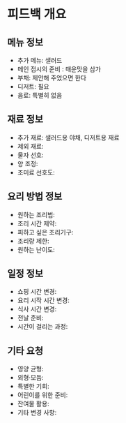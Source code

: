 # 피드백 개요

## 메뉴 정보
- 추가 메뉴: 샐러드
- 메인 접시의 준비 : 매운맛을 삼가
- 부채: 제안해 주었으면 한다
- 디저트: 필요
- 음료: 특별히 없음

## 재료 정보
- 추가 재료: 샐러드용 야채, 디저트용 재료
- 제외 재료:
- 물자 선호:
- 양 조정:
- 조미료 선호도:

## 요리 방법 정보
- 원하는 조리법:
- 조리 시간 제약:
- 피하고 싶은 조리기구:
- 조리량 제한:
- 원하는 난이도:

## 일정 정보
- 쇼핑 시간 변경:
- 요리 시작 시간 변경:
- 식사 시간 변경:
- 전날 준비:
- 시간이 걸리는 과정:

## 기타 요청
- 영양 균형:
- 외형·모듬:
- 특별한 기회:
- 어린이를 위한 준비:
- 잔여물 활용:
- 기타 변경 사항:
